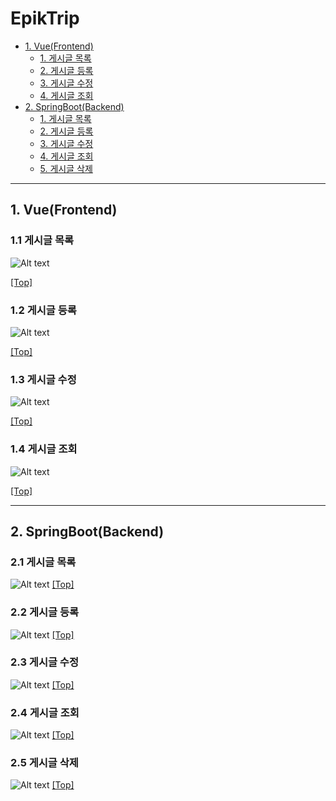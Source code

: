 # EpikTrip

-   [1. Vue(Frontend)](#vuefrontend)
    -   [1. 게시글 목록](#11-게시글-목록)
    -   [2. 게시글 등록](#12-게시글-등록)
    -   [3. 게시글 수정](#13-게시글-수정)
    -   [4. 게시글 조회](#14-게시글-조회)
-   [2. SpringBoot(Backend)](#2-springbootbackend)
    -   [1. 게시글 목록](#21-게시글-목록)
    -   [2. 게시글 등록](#22-게시글-등록)
    -   [3. 게시글 수정](#23-게시글-수정)
    -   [4. 게시글 조회](#24-게시글-조회)
    -   [5. 게시글 삭제](#25-게시글-삭제)

---

## 1. Vue(Frontend)

### 1.1 게시글 목록

![Alt text](docs/images/board_vue_list.png)

[[Top]](#)

### 1.2 게시글 등록

![Alt text](docs/images/board_vue_write.png)

[[Top]](#)

### 1.3 게시글 수정

![Alt text](docs/images/board_vue_write.png)



[[Top]](#)

### 1.4 게시글 조회

![Alt text](docs/images/board_vue_detail.png)

[[Top]](#)

---

## 2. SpringBoot(Backend)

### 2.1 게시글 목록

![Alt text](docs/images/swagger-ui_boardlist_api_get.png)
[[Top]](#)

### 2.2 게시글 등록

![Alt text](docs/images/swagger-ui_board_api_post.png)
[[Top]](#)

### 2.3 게시글 수정

![Alt text](docs/images/swagger-ui_board_api_put.png)
[[Top]](#)

### 2.4 게시글 조회

![Alt text](docs/images/swagger-ui_board_api_get.png)
[[Top]](#)

### 2.5 게시글 삭제

![Alt text](docs/images/swagger-ui_board_api_delete.png)
[[Top]](#)
